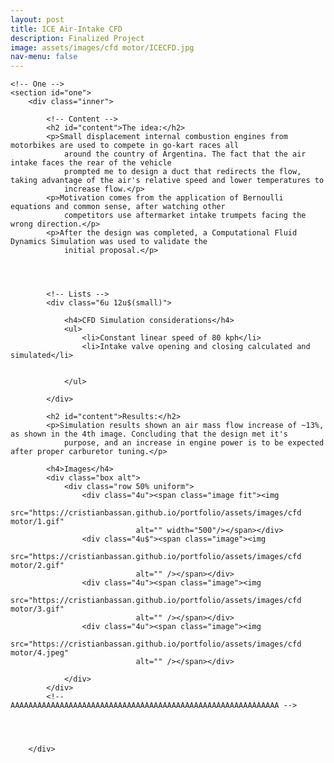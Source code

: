 ```yaml
---
layout: post
title: ICE Air-Intake CFD
description: Finalized Project
image: assets/images/cfd motor/ICECFD.jpg
nav-menu: false
---
```


<!-- Main -->
<div id="main" class="alt">

	<!-- One -->
	<section id="one">
		<div class="inner">

			<!-- Content -->
			<h2 id="content">The idea:</h2>
			<p>Small displacement internal combustion engines from motorbikes are used to compete in go-kart races all
				around the country of Argentina. The fact that the air intake faces the rear of the vehicle
				prompted me to design a duct that redirects the flow, taking advantage of the air's relative speed and lower temperatures to
				increase flow.</p>
			<p>Motivation comes from the application of Bernoulli equations and common sense, after watching other
				competitors use aftermarket intake trumpets facing the wrong direction.</p>
			<p>After the design was completed, a Computational Fluid Dynamics Simulation was used to validate the
				initial proposal.</p>




			<!-- Lists -->
			<div class="6u 12u$(small)">

				<h4>CFD Simulation considerations</h4>
				<ul>
					<li>Constant linear speed of 80 kph</li>
					<li>Intake valve opening and closing calculated and simulated</li>


				</ul>

			</div>

			<h2 id="content">Results:</h2>
			<p>Simulation results shown an air mass flow increase of ~13%, as shown in the 4th image. Concluding that the design met it's
				purpose, and an increase in engine power is to be expected after proper carburetor tuning.</p>

			<h4>Images</h4>
			<div class="box alt">
				<div class="row 50% uniform">
					<div class="4u"><span class="image fit"><img
								src="https://cristianbassan.github.io/portfolio/assets/images/cfd motor/1.gif"
								alt="" width="500"/></span></div>
					<div class="4u$"><span class="image"><img
								src="https://cristianbassan.github.io/portfolio/assets/images/cfd motor/2.gif"
								alt="" /></span></div>
					<div class="4u"><span class="image"><img
								src="https://cristianbassan.github.io/portfolio/assets/images/cfd motor/3.gif"
								alt="" /></span></div>
					<div class="4u"><span class="image"><img
								src="https://cristianbassan.github.io/portfolio/assets/images/cfd motor/4.jpeg"
								alt="" /></span></div>

				</div>
			</div>
			<!-- 	AAAAAAAAAAAAAAAAAAAAAAAAAAAAAAAAAAAAAAAAAAAAAAAAAAAAAAAAAAAA -->




		</div>
